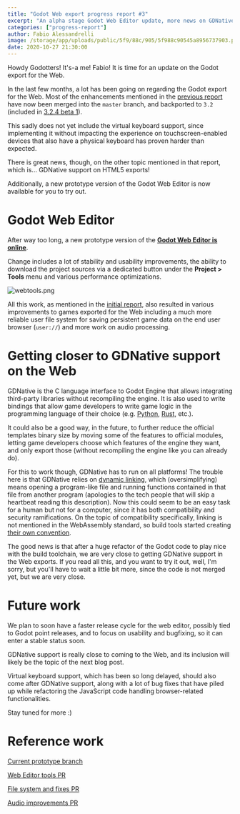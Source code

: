 ```yaml
---
title: "Godot Web export progress report #3"
excerpt: "An alpha stage Godot Web Editor update, more news on GDNative for the Web, and many upcoming improvements to the Web export."
categories: ["progress-report"]
author: Fabio Alessandrelli
image: /storage/app/uploads/public/5f9/88c/905/5f988c90545a8956737903.png
date: 2020-10-27 21:30:00
---
```


Howdy Godotters! It's-a me! Fabio! It is time for an update on the Godot export for the Web.

In the last few months, a lot has been going on regarding the Godot export for the Web. Most of the enhancements mentioned in the [previous report](/article/godot-web-progress-report-2) have now been merged into the `master` branch, and backported to `3.2` (included in [3.2.4 beta 1](/article/dev-snapshot-godot-3-2-4-beta-1)).

This sadly does not yet include the virtual keyboard support, since implementing it without impacting the experience on touchscreen-enabled devices that also have a physical keyboard has proven harder than expected.

There is great news, though, on the other topic mentioned in that report, which is... GDNative support on HTML5 exports!

Additionally, a new prototype version of the Godot Web Editor is now available for you to try out.

# Godot Web Editor

After way too long, a new prototype version of the [**Godot Web Editor is online**](/online/godot.tools.html).

Change includes a lot of stability and usability improvements, the ability to download the project sources via a dedicated button under the **Project > Tools** menu and various performance optimizations.

![webtools.png](/storage/app/uploads/public/5f9/883/f4c/5f9883f4cbca6695990935.png)

All this work, as mentioned in the [initial report](/article/godot-editor-running-web-browser), also resulted in various improvements to games exported for the Web including a much more reliable user file system for saving persistent game data on the end user browser (`user://`) and more work on audio processing.

# Getting closer to GDNative support on the Web

GDNative is the C language interface to Godot Engine that allows integrating third-party libraries without recompiling the engine. It is also used to write bindings that allow game developers to write game logic in the programming language of their choice (e.g. [Python](https://github.com/touilleMan/godot-python), [Rust](https://github.com/godot-rust/godot-rust), etc.).

It could also be a good way, in the future, to further reduce the official templates binary size by moving some of the features to official modules, letting game developers choose which features of the engine they want, and only export those (without recompiling the engine like you can already do).

For this to work though, GDNative has to run on all platforms! The trouble here is that GDNative relies on [dynamic linking](https://en.wikipedia.org/wiki/Dynamic_linker), which (oversimplifying) means opening a program-like file and running functions contained in that file from another program (apologies to the tech people that will skip a heartbeat reading this description). Now this could seem to be an easy task for a human but not for a computer, since it has both compatibility and security ramifications. On the topic of compatibility specifically, linking is not mentioned in the WebAssembly standard, so build tools started creating [their own convention](https://github.com/WebAssembly/tool-conventions/blob/master/Linking.md).

The good news is that after a huge refactor of the Godot code to play nice with the build toolchain, we are very close to getting GDNative support in the Web exports. If you read all this, and you want to try it out, well, I'm sorry, but you'll have to wait a little bit more, since the code is not merged yet, but we are very close.

# Future work

We plan to soon have a faster release cycle for the web editor, possibly tied to Godot point releases, and to focus on usability and bugfixing, so it can enter a stable status soon.

GDNative support is really close to coming to the Web, and its inclusion will likely be the topic of the next blog post.

Virtual keyboard support, which has been so long delayed, should also come after GDNative support, along with a lot of bug fixes that have piled up while refactoring the JavaScript code handling browser-related functionalities.

Stay tuned for more :)

# Reference work

[Current prototype branch](https://github.com/godotengine/godot/tree/js/editor_prototype_2)

[Web Editor tools PR](https://github.com/godotengine/godot/pull/42789)

[File system and fixes PR](https://github.com/godotengine/godot/pull/42178)

[Audio improvements PR](https://github.com/godotengine/godot/pull/42505)
